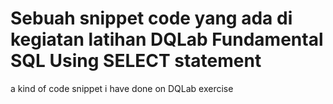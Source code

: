 # Sebuah snippet code yang ada di kegiatan latihan DQLab Fundamental SQL Using SELECT statement

a kind of code snippet i have done on DQLab exercise
